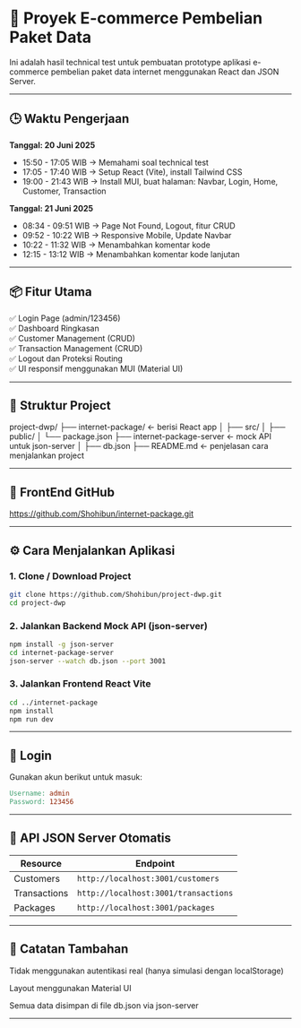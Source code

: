 # 🚀 Proyek E-commerce Pembelian Paket Data

Ini adalah hasil technical test untuk pembuatan prototype aplikasi e-commerce pembelian paket data internet menggunakan React dan JSON Server.

---

## 🕒 Waktu Pengerjaan

**Tanggal: 20 Juni 2025**

- 15:50 - 17:05 WIB → Memahami soal technical test
- 17:05 - 17:40 WIB → Setup React (Vite), install Tailwind CSS
- 19:00 - 21:43 WIB → Install MUI, buat halaman: Navbar, Login, Home, Customer, Transaction

**Tanggal: 21 Juni 2025**

- 08:34 - 09:51 WIB → Page Not Found, Logout, fitur CRUD
- 09:52 - 10:22 WIB → Responsive Mobile, Update Navbar
- 10:22 - 11:32 WIB → Menambahkan komentar kode
- 12:15 - 13:12 WIB → Menambahkan komentar kode lanjutan

---

## 📦 Fitur Utama

✅ Login Page (admin/123456)  
✅ Dashboard Ringkasan  
✅ Customer Management (CRUD)  
✅ Transaction Management (CRUD)  
✅ Logout dan Proteksi Routing  
✅ UI responsif menggunakan MUI (Material UI)

---

## 📁 Struktur Project

project-dwp/
├── internet-package/ ← berisi React app
│ ├── src/
│ ├── public/
│ └── package.json
├── internet-package-server ← mock API untuk json-server
│ ├── db.json
├── README.md ← penjelasan cara menjalankan project

---

## 🔗 FrontEnd GitHub

https://github.com/Shohibun/internet-package.git

---

## ⚙️ Cara Menjalankan Aplikasi

### 1. Clone / Download Project

```bash
git clone https://github.com/Shohibun/project-dwp.git
cd project-dwp

```

### 2. Jalankan Backend Mock API (json-server)

```bash
npm install -g json-server
cd internet-package-server
json-server --watch db.json --port 3001

```

### 3. Jalankan Frontend React Vite

```bash
cd ../internet-package
npm install
npm run dev

```

---

## 🔐 Login

Gunakan akun berikut untuk masuk:

```makefile
Username: admin
Password: 123456

```

---

## 🔗 API JSON Server Otomatis

| Resource     | Endpoint                             |
| ------------ | ------------------------------------ |
| Customers    | `http://localhost:3001/customers`    |
| Transactions | `http://localhost:3001/transactions` |
| Packages     | `http://localhost:3001/packages`     |

---

## 📌 Catatan Tambahan

Tidak menggunakan autentikasi real (hanya simulasi dengan localStorage)

Layout menggunakan Material UI

Semua data disimpan di file db.json via json-server

---
